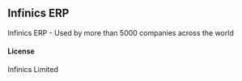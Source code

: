 ## Infinics ERP

Infinics ERP - Used by more than 5000 companies across the world

#### License

Infinics Limited